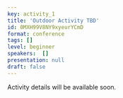 ```yaml
---
key: activity_1
title: 'Outdoor Activity TBD'
id: 0MXH99V8NY9xyeurYCmD
format: conference
tags: []
level: beginner
speakers:  []
presentation: null
draft: false
---
```

Activity details will be available soon.
